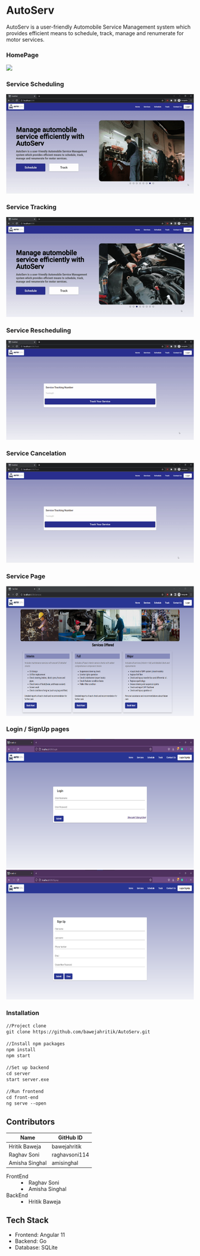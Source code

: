 # AutoServ

AutoServ is a user-friendly Automobile Service Management system which provides efficient means to schedule, track, manage and renumerate for motor services.

### HomePage

<img src="https://github.com/bawejahritik/AutoServ/blob/main/Demo/Frontend_HomePage.gif?raw=true">

### Service Scheduling

<img src="https://github.com/bawejahritik/AutoServ/blob/main/Demo/Frontend_ScheduleComponent_Demo.gif?raw=true">

### Service Tracking

<img src="https://github.com/bawejahritik/AutoServ/blob/main/Demo/ServiceTracking.gif">

### Service Rescheduling 

<img src="https://github.com/bawejahritik/AutoServ/blob/main/Demo/RescheduleComponent_Demo.gif">

### Service Cancelation 

<img src="https://github.com/bawejahritik/AutoServ/blob/main/Demo/CancelComponent_Demo.gif">

### Service Page

<img src="https://github.com/bawejahritik/AutoServ/blob/main/Demo/Frontend_ServicePage.png" height="348px" width="600px">

### Login / SignUp pages

<img src="https://github.com/bawejahritik/AutoServ/blob/main/Demo/login page.png" height="348px" width="600px">
<img src="https://github.com/bawejahritik/AutoServ/blob/main/Demo/signup.png" height="348px" width="600px">

### Installation
```
//Project clone
git clone https://github.com/bawejahritik/AutoServ.git

//Install npm packages
npm install
npm start

//Set up backend
cd server
start server.exe

//Run frontend
cd front-end
ng serve --open
```

## Contributors

| Name | GitHub ID |
|------|-----------|
| Hritik Baweja | bawejahritik |
| Raghav Soni | raghavsoni114 |
| Amisha Singhal | amisinghal |

<dl>
  <dt>FrontEnd</dt>
  <dd>
    <li>Raghav Soni</li>
    <li>Amisha Singhal</li>
  </dd>
  <dt>BackEnd</dt>
  <dd>
    <li>Hritik Baweja</li>
  </dd>
</dl>
 
## Tech Stack
<ul>
  <li>Frontend: Angular 11</li>
  <li>Backend: Go</li>
  <li>Database: SQLite</li>
</ul>
